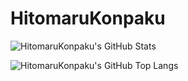 # HitomaruKonpaku

![HitomaruKonpaku's GitHub Stats](https://github-readme-stats.vercel.app/api?username=HitomaruKonpaku&theme=github_dark&show_icons=true)

![HitomaruKonpaku's GitHub Top Langs](https://github-readme-stats.vercel.app/api/top-langs/?username=HitomaruKonpaku&theme=github_dark&layout=compact)
